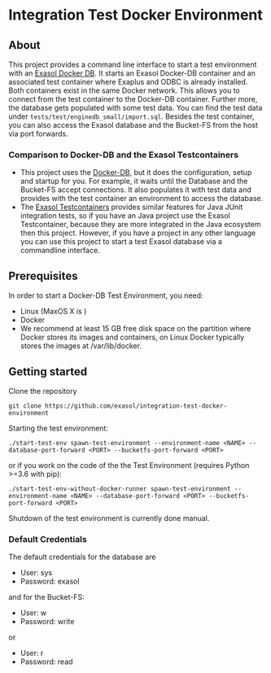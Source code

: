 # Integration Test Docker Environment

## About

This project provides a command line interface to start a test environment with an [Exasol Docker DB](https://hub.docker.com/r/exasol/docker-db). It starts an Exasol Docker-DB container and an associated test container where Exaplus and ODBC is already installed. Both containers exist in the same Docker network. This allows you to connect from the test container to the Docker-DB container. Further more, the database gets populated with some test data. You can find the test data under `tests/test/enginedb_small/import.sql`. Besides the test container, you can also access the Exasol database and the Bucket-FS from the host via port forwards. 

### Comparison to Docker-DB and the Exasol Testcontainers

* This project uses the [Docker-DB](https://hub.docker.com/r/exasol/docker-db), but it does the configuration, setup and startup for you. For example, it waits until the Database and the Bucket-FS accept connections. It also populates it with test data and provides with the test container an environment to access the database.
* The [Exasol Testcontainers](https://github.com/exasol/exasol-testcontainers/) provides similar features for Java JUnit integration tests, so if you have an Java project use the Exasol Testcontainer, because they are more integrated in the Java ecosystem then this project. However, if you have a project in any other language you can use this project to start a test Exasol database via a commandline interface.

## Prerequisites

In order to start a Docker-DB Test Environment, you need:

* Linux (MaxOS X is )
* Docker 
* We recommend at least 15 GB free disk space on the partition 
  where Docker stores its images and containers, on Linux Docker typically stores 
  the images at /var/lib/docker.

## Getting started

Clone the repository

```
git clone https://github.com/exasol/integration-test-docker-environment
```

Starting the test environment:

```
./start-test-env spawn-test-environment --environment-name <NAME> --database-port-forward <PORT> --bucketfs-port-forward <PORT>
```
or if you work on the code of the the Test Environment (requires Python >=3.6 with pip):

```
./start-test-env-without-docker-runner spawn-test-environment --environment-name <NAME> --database-port-forward <PORT> --bucketfs-port-forward <PORT>
```

Shutdown of the test environment is currently done manual.

### Default Credentials

The default credentials for the database are
  * User: sys
  * Password: exasol
  
and for the Bucket-FS:

  * User: w
  * Password: write
  
or

  * User: r
  * Password: read
